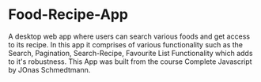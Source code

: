 # Food-Recipe-App
A desktop web app where users can search various foods and get access to its recipe.
In this app it comprises of various functionality such as the Search, Pagination, Search-Recipe, Favourite List Functionality which adds to it's robustness.
This App was built from the course Complete Javascript by JOnas Schmedtmann.
